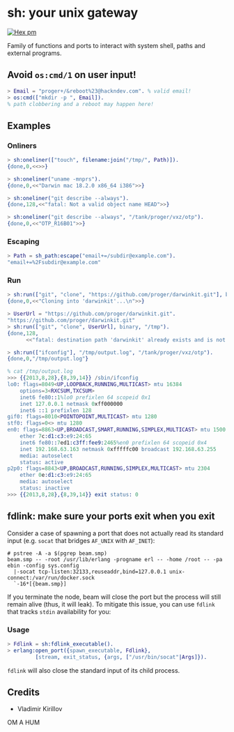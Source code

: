 # sh: your unix gateway

[![Hex pm](http://img.shields.io/hexpm/v/exe.svg?style=flat)](https://hex.pm/packages/exe)

Family of functions and ports to interact with system shell, paths and external programs.

## Avoid `os:cmd/1` on user input!

```erlang
> Email = "proger+/&reboot%23@hackndev.com". % valid email!
> os:cmd(["mkdir -p ", Email]).
% path clobbering and a reboot may happen here!
```

## Examples

### Onliners

```erlang
> sh:oneliner(["touch", filename:join("/tmp/", Path)]).
{done,0,<<>>}

> sh:oneliner("uname -mnprs").
{done,0,<<"Darwin mac 18.2.0 x86_64 i386">>}

> sh:oneliner("git describe --always").
{done,128,<<"fatal: Not a valid object name HEAD">>}

> sh:oneliner("git describe --always", "/tank/proger/vxz/otp").
{done,0,<<"OTP_R16B01">>}
```

### Escaping

```erlang
> Path = sh_path:escape("email+=/subdir@example.com").
"email+=%2Fsubdir@example.com"
```

### Run

```erlang
> sh:run(["git", "clone", "https://github.com/proger/darwinkit.git"], binary, "/tmp").
{done,0,<<"Cloning into 'darwinkit'...\n">>}

> UserUrl = "https://github.com/proger/darwinkit.git".
"https://github.com/proger/darwinkit.git"
> sh:run(["git", "clone", UserUrl], binary, "/tmp").
{done,128,
      <<"fatal: destination path 'darwinkit' already exists and is not an empty directory.\n">>}

> sh:run(["ifconfig"], "/tmp/output.log", "/tank/proger/vxz/otp").
{done,0,"/tmp/output.log"}

% cat /tmp/output.log
>>> {{2013,8,28},{8,39,14}} /sbin/ifconfig
lo0: flags=8049<UP,LOOPBACK,RUNNING,MULTICAST> mtu 16384
	options=3<RXCSUM,TXCSUM>
	inet6 fe80::1%lo0 prefixlen 64 scopeid 0x1
	inet 127.0.0.1 netmask 0xff000000
	inet6 ::1 prefixlen 128
gif0: flags=8010<POINTOPOINT,MULTICAST> mtu 1280
stf0: flags=0<> mtu 1280
en0: flags=8863<UP,BROADCAST,SMART,RUNNING,SIMPLEX,MULTICAST> mtu 1500
	ether 7c:d1:c3:e9:24:65
	inet6 fe80::7ed1:c3ff:fee9:2465%en0 prefixlen 64 scopeid 0x4
	inet 192.168.63.163 netmask 0xfffffc00 broadcast 192.168.63.255
	media: autoselect
	status: active
p2p0: flags=8843<UP,BROADCAST,RUNNING,SIMPLEX,MULTICAST> mtu 2304
	ether 0e:d1:c3:e9:24:65
	media: autoselect
	status: inactive
>>> {{2013,8,28},{8,39,14}} exit status: 0
```

## fdlink: make sure your ports exit when you exit

Consider a case of spawning a port that does not actually
read its standard input (e.g. `socat` that bridges `AF_UNIX` with `AF_INET`):

```shell
# pstree -A -a $(pgrep beam.smp)
beam.smp -- -root /usr/lib/erlang -progname erl -- -home /root -- -pa ebin -config sys.config
  |-socat tcp-listen:32133,reuseaddr,bind=127.0.0.1 unix-connect:/var/run/docker.sock
  `-16*[{beam.smp}]
```

If you terminate the node, beam will close the port but the process
will still remain alive (thus, it will leak). To mitigate this issue,
you can use `fdlink` that tracks `stdin` availability for you:

### Usage

```erlang
> Fdlink = sh:fdlink_executable().
> erlang:open_port({spawn_executable, Fdlink},
         [stream, exit_status, {args, ["/usr/bin/socat"|Args]}).
```

`fdlink` will also close the standard input of its child process.

## Credits

* Vladimir Kirillov

OM A HUM
